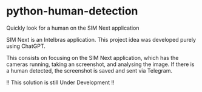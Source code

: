 # python-human-detection
Quickly look for a human on the SIM Next application

SIM Next is an Intelbras application.
This project idea was developed purely using ChatGPT.

This consists on focusing on the SIM Next application, which has the cameras running, taking an screenshot, and analysing the image.
If there is a human detected, the screenshot is saved and sent via Telegram.

!! This solution is still Under Development !!